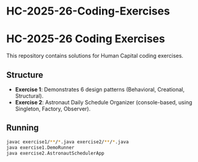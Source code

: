 # HC-2025-26-Coding-Exercises

# HC-2025-26 Coding Exercises

This repository contains solutions for Human Capital coding exercises.

## Structure
- **Exercise 1**: Demonstrates 6 design patterns (Behavioral, Creational, Structural).
- **Exercise 2**: Astronaut Daily Schedule Organizer (console-based, using Singleton, Factory, Observer).

## Running
```bash
javac exercise1/**/*.java exercise2/**/*.java
java exercise1.DemoRunner
java exercise2.AstronautSchedulerApp
